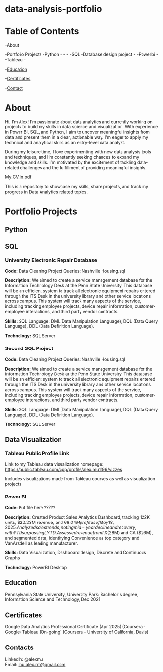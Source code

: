 # data-analysis-portfolio

# Table of Contents

-About

-Portfolio Projects
  -Python
    -
    -
    -
  -SQL
    -Database design project
    - 
  -Powerbi
    - 
  -Tableau
    -

-[Education](#education)

-[Certificates](#certificates)

-[Contact](#contacts)

# About

Hi, I’m Alex! I’m passionate about data analytics and currently working on projects to build my skills in data science and visualization. With experience in Power BI, SQL, and Python, I aim to uncover meaningful insights from data and present them in a clear, actionable way. I’m eager to apply my technical and analytical skills as an entry-level data analyst.

During my leisure time, I love experimenting with new data analysis tools and techniques, and I’m constantly seeking chances to expand my knowledge and skills. I’m motivated by the excitement of tackling data-related challenges and the fulfillment of providing meaningful insights.

[My CV in pdf](path/to/your-cv.pdf)

This is a repository to showcase my skills, share projects, and track my progress in Data Analytics related topics.


# Portfolio Projects

## Python





## SQL

### University Electronic Repair Database

**Code:** Data Cleaning Project Queries: Nashville Housing.sql

**Description:** We aimed to create a service management database for the Information Technology Desk at the Penn State University. This database will be an efficient system to track all electronic equipment repairs entered through the ITS Desk in the university library and other service locations across campus. This system will track many aspects of the service, including tracking employee projects, device repair information, customer-employee interactions, and third party vendor contracts.

**Skills:** SQL Language: DML(Data Manipulation Language), DQL (Data Query Language), DDL (Data Definition Language).

**Technology:** SQL Server

### Second SQL Project

**Code:** Data Cleaning Project Queries: Nashville Housing.sql

**Description:** We aimed to create a service management database for the Information Technology Desk at the Penn State University. This database will be an efficient system to track all electronic equipment repairs entered through the ITS Desk in the university library and other service locations across campus. This system will track many aspects of the service, including tracking employee projects, device repair information, customer-employee interactions, and third party vendor contracts.

**Skills:** SQL Language: DML(Data Manipulation Language), DQL (Data Query Language), DDL (Data Definition Language).

**Technology:** SQL Server


## Data Visualization

### Tableau Public Profile Link
Link to my Tableau data visualization homepage: https://public.tableau.com/app/profile/alex.mu1196/vizzes

Includes visualizations made from Tableau courses as well as visualization projects


### Power BI

**Code:** Put file here ?????

**Description:** Created Product Sales Analytics Dashboard, tracking 122K units, $22.23M revenue, and $68.04M profit as of May 18, 2025. Analyzed sales trends, noting mid-year decline and recovery, with YTD surpassing LYTD. Assessed revenue from TX ($28M) and CA ($26M), and segmented data, identifying Convenience as top category and VanArsdell as leading manufacturer.

**Skills:** Data Visualization, Dashboard design, Discrete and Continuous Graphs

**Technology:** PowerBI Desktop


## Education
Pennsylvania State University, University Park: Bachelor's degree, Information Science and Technology, Dec 2021

## Certificates
Google Data Analytics Professional Certificate (Apr 2025) (Coursera - Google)
Tableau (On-going) (Coursera - University of California, Davis)


## Contacts
LinkedIn: @alexmu <br>
Email: mu.alex.rm@gmail.com
